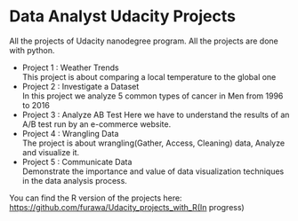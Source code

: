 # Data Analyst Udacity Projects
All the projects of Udacity nanodegree program. All the projects are done with python.  

- Project 1 : Weather Trends  
	This project is about comparing a local temperature to the global one  
- Project 2 : Investigate a Dataset  
	In this project we analyze 5 common types of cancer in Men from 1996 to 2016  
- Project 3 : Analyze AB Test 
	Here we have to understand the results of an A/B test run by an e-commerce website.  
- Project 4 : Wrangling Data  
	The project is about wrangling(Gather, Access, Cleaning) data, Analyze and visualize it.  
- Project 5 : Communicate Data  
	Demonstrate the importance and value of data visualization techniques in the data analysis process.  


You can find the R version of the projects here: https://github.com/furawa/Udacity_projects_with_R(In progress)  
